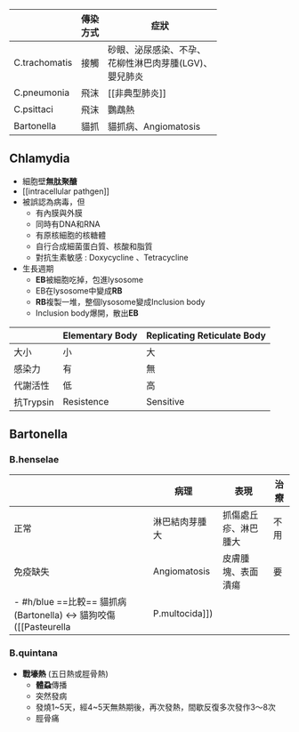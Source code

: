 
|               | 傳染<br>方式 | 症狀                                    |
| ------------- | -------- | ------------------------------------- |
| C.trachomatis | 接觸       | 砂眼、泌尿感染、不孕、<br>花柳性淋巴肉芽腫(LGV)、<br>嬰兒肺炎 |
| C.pneumonia   | 飛沫       | [[非典型肺炎]]                             |
| C.psittaci    | 飛沫       | 鸚鵡熱                                   |
| Bartonella    | 貓抓       | 貓抓病、Angiomatosis                      |
## Chlamydia
- 細胞壁**無肽聚醣**
- [[intracellular pathgen]]
- 被誤認為病毒，但
	- 有內膜與外膜
	- 同時有DNA和RNA
	- 有原核細胞的核糖體
	- 自行合成細菌蛋白質、核酸和脂質
	- 對抗生素敏感 : Doxycycline 、Tetracycline
- 生長週期
	- **EB**被細胞吃掉，包進lysosome
	- EB在lysosome中變成**RB**
	- **RB**複製一堆，整個lysosome變成Inclusion body
	- Inclusion body爆開，散出**EB**

|           | Elementary Body | Replicating Reticulate Body |
|-----------|-----------------|-----------------------------|
| 大小      | 小              | 大                          |
| 感染力    | 有              | 無                          |
| 代謝活性  | 低              | 高                          |
| 抗Trypsin | Resistence      | Sensitive                   |
## Bartonella
### B.henselae
|          | 病理         | 表現                 | 治療 |
|----------|--------------|----------------------|------|
| 正常     | 淋巴結肉芽腫大       | 抓傷處丘疹、淋巴腫大 | 不用 |
| 免疫缺失 | Angiomatosis | 皮膚腫塊、表面潰瘍   | 要   |
- #h/blue ==比較== 貓抓病 (Bartonella) <-> 貓狗咬傷 ([[Pasteurella| P.multocida]])
### B.quintana
- **戰壕熱** (五日熱或脛骨熱)
	- **體蝨**傳播
	- 突然發病
	- 發燒1~5天，經4~5天無熱期後，再次發熱，間歇反復多次發作3～8次
	- 脛骨痛